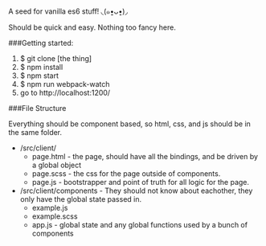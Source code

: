 A seed for vanilla es6 stuff! ◟(๑•͈ᴗ•͈)◞

Should be quick and easy. Nothing too fancy here.

###Getting started:

1. $ git clone [the thing]
2. $ npm install
3. $ npm start
4. $ npm run webpack-watch
5. go to http://localhost:1200/

###File Structure

Everything should be component based, so html, css, and js should be in the same folder.

* /src/client/
  * page.html - the page, should have all the bindings, and be driven by a global object
  * page.scss - the css for the page outside of components.
  * page.js - bootstrapper and point of truth for all logic for the page.
* /src/client/components - They should not know about eachother, they only have the global state passed in.
  * example.js
  * example.scss
  * app.js - global state and any global functions used by a bunch of components
